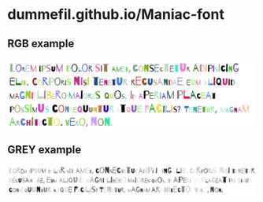 # dummefil.github.io/Maniac-font
## RGB example
![Example](./example1.png)
## GREY example
![Example](./example2.png)
